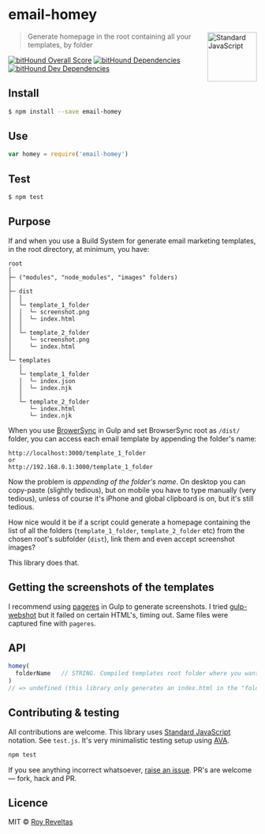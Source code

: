# email-homey

<a href="https://github.com/feross/standard" style="float: right; padding: 0 0 20px 20px;"><img src="https://cdn.rawgit.com/feross/standard/master/sticker.svg" alt="Standard JavaScript" width="100" align="right"></a>

> Generate homepage in the root containing all your templates, by folder

[![bitHound Overall Score](https://www.bithound.io/github/code-and-send/email-homey/badges/score.svg)](https://www.bithound.io/github/code-and-send/email-homey) [![bitHound Dependencies](https://www.bithound.io/github/code-and-send/email-homey/badges/dependencies.svg)](https://www.bithound.io/github/code-and-send/email-homey/master/dependencies/npm) [![bitHound Dev Dependencies](https://www.bithound.io/github/code-and-send/email-homey/badges/devDependencies.svg)](https://www.bithound.io/github/code-and-send/email-homey/master/dependencies/npm)

## Install

```sh
$ npm install --save email-homey
```

## Use

```js
var homey = require('email-homey')
```

## Test

```sh
$ npm test
```

## Purpose

If and when you use a Build System for generate email marketing templates, in the root directory, at minimum, you have:

```
root
│
├─ ("modules", "node_modules", "images" folders)
│
├─ dist
│  │
│  └─ template_1_folder
│  │  └─ screenshot.png
│  │  └─ index.html
│  │
│  └─ template_2_folder
│     └─ screenshot.png
│     └─ index.html
│
└─ templates
   │
   └─ template_1_folder
   │  └─ index.json
   │  └─ index.njk
   │
   └─ template_2_folder
      └─ index.html
      └─ index.njk
```

When you use [BrowerSync](https://www.npmjs.com/package/browser-sync) in Gulp and set BrowserSync root as `/dist/` folder, you can access each email template by appending the folder's name:

```
http://localhost:3000/template_1_folder
or
http://192.168.0.1:3000/template_1_folder
```

Now the problem is _appending of the folder's name_. On desktop you can copy-paste (slightly tedious), but on mobile you have to type manually (very tedious), unless of course it's iPhone and global clipboard is on, but it's still tedious.

How nice would it be if a script could generate a homepage containing the list of all the folders (`template_1_folder`, `template_2_folder` etc) from the chosen root's subfolder (`dist`), link them and even accept screenshot images?

This library does that.

## Getting the screenshots of the templates

I recommend using [pageres](https://www.npmjs.com/package/pageres) in Gulp to generate screenshots. I tried [gulp-webshot](https://www.npmjs.com/package/gulp-webshot) but it failed on certain HTML's, timing out. Same files were captured fine with `pageres`.

## API

```js
homey(
  folderName   // STRING. Compiled templates root folder where you want index created. In the above example, it would be `dist` — the folder which contains rendered template folders.
)
// => undefined (this library only generates an index.html in the "folderName" root)
```

## Contributing & testing

All contributions are welcome. This library uses [Standard JavaScript](https://github.com/feross/standard) notation. See `test.js`. It's very minimalistic testing setup using [AVA](https://github.com/avajs/ava).

```bash
npm test
```

If you see anything incorrect whatsoever, [raise an issue](https://github.com/code-and-send/email-homey/issues). PR's are welcome — fork, hack and PR.

## Licence

MIT © [Roy Reveltas](https://github.com/revelt)
